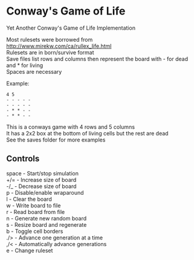 Conway's Game of Life
=====================

Yet Another Conway's Game of Life Implementation  

Most rulesets were borrowed from http://www.mirekw.com/ca/rullex_life.html  
Rulesets are in born/survive format  
Save files list rows and columns then represent the board with - for dead and * for living  
Spaces are necessary

Example:
````
4 5
- - - - -
- - - - -
- * * - -
- * * - -
````
This is a conways game with 4 rows and 5 columns  
It has a 2x2 box at the bottom of living cells but the rest are dead  
See the saves folder for more examples

Controls
--------

space - Start/stop simulation  
+/= - Increase size of board  
-/_ - Decrease size of board  
p - Disable/enable wraparound  
l - Clear the board  
w - Write board to file  
r - Read board from file  
n - Generate new random board  
s - Resize board and regenerate  
b - Toggle cell borders  
./> - Advance one generation at a time  
,/< - Automatically advance generations  
e - Change ruleset  